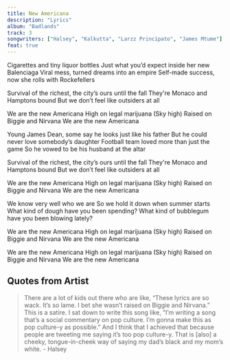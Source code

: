 ```yaml
---
title: New Americana
description: "Lyrics"
album: "Badlands"
track: 3
songwriters: ["Halsey", "Kalkutta", "Larzz Principato", "James Mtume"]
feat: true
---
```


<p className="verse-one">
Cigarettes and tiny liquor bottles
Just what you’d expect inside her new Balenciaga
Viral mess, turned dreams into an empire
Self-made success, now she rolls with Rockefellers
</p>

<p className="pre-chorus">
Survival of the richest, the city’s ours until the fall
They're Monaco and Hamptons bound
But we don’t feel like outsiders at all

</p>
<p className="chorus">
We are the new Americana
High on legal marijuana (Sky high)
Raised on Biggie and Nirvana
We are the new Americana
</p>
<p className="verse-two">
Young James Dean, some say he looks just like his father
But he could never love somebody’s daughter
Football team loved more than just the game
So he vowed to be his husband at the altar
</p>
<p className="pre-chorus">
Survival of the richest, the city’s ours until the fall
They're Monaco and Hamptons bound
But we don’t feel like outsiders at all
</p>
<p className="chorus">
We are the new Americana
High on legal marijuana (Sky high)
Raised on Biggie and Nirvana
We are the new Americana
</p>
<p className="bridge">
We know very well who we are
So we hold it down when summer starts
What kind of dough have you been spending?
What kind of bubblegum have you been blowing lately?
</p>
<p className="chorus">
We are the new Americana
High on legal marijuana (Sky high)
Raised on Biggie and Nirvana
We are the new Americana
</p>
<p className="outro">
We are the new Americana
High on legal marijuana (Sky high)
Raised on Biggie and Nirvana
We are the new Americana
</p>

## Quotes from Artist

<blockquote>
There are a lot of kids out there who are like, “These lyrics are so wack. It’s so lame. I bet she wasn’t raised on Biggie and Nirvana.” This is a satire. I sat down to write this song like, “I’m writing a song that’s a social commentary on pop culture. I’m gonna make this as pop culture-y as possible.” And I think that I achieved that because people are tweeting me saying it’s too pop culture-y. That is [also] a cheeky, tongue-in-cheek way of saying my dad’s black and my mom’s white. - Halsey
</blockquote>
